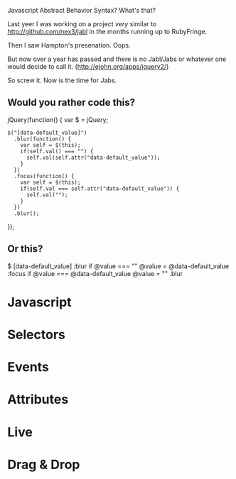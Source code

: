 Javascript Abstract Behavior Syntax? What's that?

Last yeer I was working on a project *very* similar to http://github.com/nex3/jabl in the months running up to RubyFringe.

Then I saw Hampton's presenation. Oops.

But now over a year has passed and there is no Jabl/Jabs or whatever one would decide to call it. (http://ejohn.org/apps/jquery2/)

So screw it. Now is the time for Jabs.

Would you rather code this?
---------------------------

  jQuery(function() {
    var $ = jQuery;
  
    $("[data-default_value]")
      .blur(function() {
        var self = $(this);
        if(self.val() === "") {
          self.val(self.attr("data-default_value"));
        }
      })
      .focus(function() {
        var self = $(this);
        if(self.val === self.attr("data-default_value")) {
          self.val("");
        }
      })
      .blur(); 
  });

Or this?
--------

  $ [data-default_value]
    :blur
      if @value === ""
        @value = @data-default_value
    :focus
      if @value === @data-default_value
        @value = ""
    .blur

Javascript
==========

Selectors
=========

Events
======

Attributes
==========

Live
====

Drag & Drop
===========